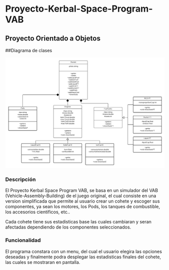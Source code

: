 # Proyecto-Kerbal-Space-Program-VAB

## Proyecto Orientado a Objetos

##Diagrama de clases

![Diagrama de clases](UML.png)

### Descripción

El Proyecto Kerbal Space Program VAB, se basa en un simulador del VAB (Vehicle-Assembly-Building) de el juego original, el cual consiste en una version simplificada que permite al usuario crear un cohete y escoger sus componentes, ya sean los motores, los Pods, los tanques de combustible, los accesorios cientificos, etc.. 

Cada cohete tiene sus estadisticas base las cuales cambiaran y seran afectadas dependiendo de los componentes seleccionados.

### Funcionalidad

El programa constara con un menu, del cual el usuario elegira las opciones deseadas y finalmente podra desplegar las estadisticas finales del cohete, las cuales se mostraran en pantalla.
